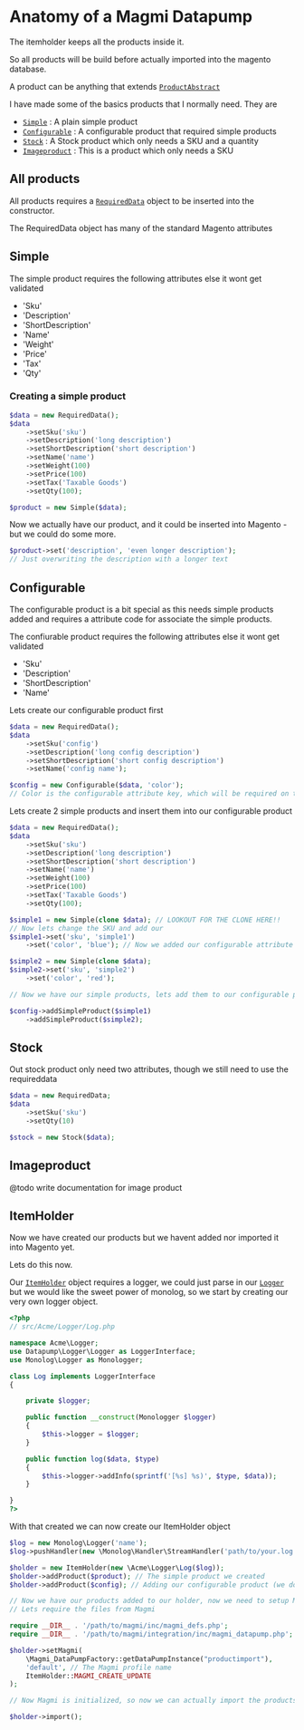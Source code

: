 # Anatomy of a Magmi Datapump

The itemholder keeps all the products inside it.

So all products will be build before actually imported into the magento database.

A product can be anything that extends [````ProductAbstract````](https://github.com/lsv/magmi-datapump/blob/master/src/Datapump/Product/ProductAbstract.php)

I have made some of the basics products that I normally need. They are

* [````Simple````](https://github.com/lsv/magmi-datapump/blob/master/src/Datapump/Product/Simple.php) : A plain simple product
* [````Configurable````](https://github.com/lsv/magmi-datapump/blob/master/src/Datapump/Product/Configurable.php) : A configurable product that required simple products
* [````Stock````](https://github.com/lsv/magmi-datapump/blob/master/src/Datapump/Product/Stock.php) : A Stock product which only needs a SKU and a quantity
* [````Imageproduct````](https://github.com/lsv/magmi-datapump/blob/master/src/Datapump/Product/Imageproduct.php) : This is a product which only needs a SKU

## All products

All products requires a [````RequiredData````](https://github.com/lsv/magmi-datapump/blob/master/src/Datapump/Product/Data/RequiredData.php) object to be inserted into the constructor.

The RequiredData object has many of the standard Magento attributes

## Simple

The simple product requires the following attributes else it wont get validated

* 'Sku'
* 'Description'
* 'ShortDescription'
* 'Name'
* 'Weight'
* 'Price'
* 'Tax'
* 'Qty'

### Creating a simple product

````php
$data = new RequiredData();
$data
    ->setSku('sku')
    ->setDescription('long description')
    ->setShortDescription('short description')
    ->setName('name')
    ->setWeight(100)
    ->setPrice(100)
    ->setTax('Taxable Goods')
    ->setQty(100);

$product = new Simple($data);
````

Now we actually have our product, and it could be inserted into Magento - but we could do some more.

````php
$product->set('description', 'even longer description');
// Just overwriting the description with a longer text
````

## Configurable

The configurable product is a bit special as this needs simple products added and requires a attribute code for associate the simple products.

The confiurable product requires the following attributes else it wont get validated

* 'Sku'
* 'Description'
* 'ShortDescription'
* 'Name'

Lets create our configurable product first

````php
$data = new RequiredData();
$data
    ->setSku('config')
    ->setDescription('long config description')
    ->setShortDescription('short config description')
    ->setName('config name');

$config = new Configurable($data, 'color');
// Color is the configurable attribute key, which will be required on the simple products
````

Lets create 2 simple products and insert them into our configurable product

````php
$data = new RequiredData();
$data
    ->setSku('sku')
    ->setDescription('long description')
    ->setShortDescription('short description')
    ->setName('name')
    ->setWeight(100)
    ->setPrice(100)
    ->setTax('Taxable Goods')
    ->setQty(100);

$simple1 = new Simple(clone $data); // LOOKOUT FOR THE CLONE HERE!!
// Now lets change the SKU and add our
$simple1->set('sku', 'simple1')
    ->set('color', 'blue'); // Now we added our configurable attribute on our simple product

$simple2 = new Simple(clone $data);
$simple2->set('sku', 'simple2')
    ->set('color', 'red');

// Now we have our simple products, lets add them to our configurable product

$config->addSimpleProduct($simple1)
    ->addSimpleProduct($simple2);
````

## Stock

Out stock product only need two attributes, though we still need to use the requireddata

````php
$data = new RequiredData;
$data
    ->setSku('sku')
    ->setQty(10)

$stock = new Stock($data);
````

## Imageproduct

@todo write documentation for image product

## ItemHolder

Now we have created our products but we havent added nor imported it into Magento yet.

Lets do this now.

Our [````ItemHolder````](https://github.com/lsv/magmi-datapump/blob/master/src/Datapump/Product/ItemHolder.php) object requires a logger, we could just parse in our [````Logger````](https://github.com/lsv/magmi-datapump/blob/master/src/Datapump/Logger/Logger.php) but we would like the sweet power of monolog, so we start by creating our very own logger object.

````php
<?php
// src/Acme/Logger/Log.php

namespace Acme\Logger;
use Datapump\Logger\Logger as LoggerInterface;
use Monolog\Logger as Monologger;

class Log implements LoggerInterface
{

    private $logger;

    public function __construct(Monologger $logger)
    {
        $this->logger = $logger;
    }

    public function log($data, $type)
    {
        $this->logger->addInfo(sprintf('[%s] %s)', $type, $data));
    }

}
?>
````

With that created we can now create our ItemHolder object

````php
$log = new Monolog\Logger('name');
$log->pushHandler(new \Monolog\Handler\StreamHandler('path/to/your.log', Logger::WARNING));

$holder = new ItemHolder(new \Acme\Logger\Log($log));
$holder->addProduct($product); // The simple product we created
$holder->addProduct($config); // Adding our configurable product (we do not add the simple products assiciated with the configurable product)

// Now we have our products added to our holder, now we need to setup Magmi.
// Lets require the files from Magmi

require __DIR__ . '/path/to/magmi/inc/magmi_defs.php';
require __DIR__ . '/path/to/magmi/integration/inc/magmi_datapump.php';

$holder->setMagmi(
    \Magmi_DataPumpFactory::getDataPumpInstance("productimport"),
    'default', // The Magmi profile name
    ItemHolder::MAGMI_CREATE_UPDATE
);

// Now Magmi is initialized, so now we can actually import the products

$holder->import();
````
